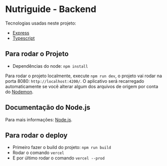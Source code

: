 # Nutriguide - Backend

Tecnologias usadas neste projeto:
- [Express](https://expressjs.com/)
- [Typescript](https://www.typescriptlang.org/docs/)

## Para rodar o Projeto

- Dependências do node: `npm install`

Para rodar o projeto localmente, execute `npm run dev`, o projeto vai rodar na porta 8080: `http://localhost:4200/`. O aplicativo será recarregado automaticamente se você alterar algum dos arquivos de origem por conta do [Nodemon](https://www.npmjs.com/package/nodemon).

## Documentação do Node.js

Para mais informações: [Node.js](https://nodejs.org/en/docs).

## Para rodar o deploy

- Primeiro fazer o build do projeto: `npm run build`
- Rodar o comando `vercel`
- E por último rodar o comando `vercel --prod`
